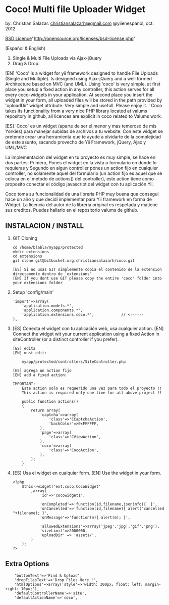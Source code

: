 Coco! Multi file Uploader Widget
================================

by: Christian Salazar. christiansalazarh@gmail.com	@yiienespanol, oct. 2012.

[BSD Licence](http://opensource.org/licenses/bsd-license.php)"http://opensource.org/licenses/bsd-license.php"

(Español & English)

1.	Single & Multi File Uploads via Ajax-jQuery
1.	Drag & Drop.


[EN]
'Coco' is a widget for yii framework designed to handle File Uploads (Single and Multiple). Is designed using Ajax-jQuery and a well formed Architecture based on MVC (and UML).  Using 'coco' is very simple, at first place you setup a fixed action in any controller, this action serves for all every coco-widgets in your application. At second place you insert the widget in your form, all uploaded files will be stored in the path provided by 'uploadDir' widget attribute. Very simple and usefull. Please enjoy it.
'
Coco takes its functionality from a very nice PHP library located at valums repository in github, all licences are explicit in coco related to Valums work.


[ES]
'Coco' es un widget (aparte de ser el menor y mas temeroso de mis Yorkies) para manejar subidas de archivos a tu website. Con este widget se pretende crear una herramienta que te ayude a olvidarte de la complejidad de este asunto, sacando provecho de Yii Framework, jQuery, Ajax y UML/MVC

La implementación del widget en tu proyecto es muy simple, se hace en dos partes: Primero, Pones el widget en la vista o formulario en donde lo requieras y Segundo en algun controller pones un action fijo en cualquier controller, no solamente aquel del formulario (un action fijo es aquel que se coloca en el metodo de actions() del controller), este action tiene como proposito conectar el código javascript del widget con tu aplicación Yii.

Coco toma su funcionalidad de una librería PHP muy buena que consegui hace un año y que decidí implementar para Yii framework en forma de Widget. La licencia del autor de la libreria original es respetada y matiene sus creditos. Puedes hallarlo en el repositorio valums de github.


INSTALACION / INSTALL
---------------------

1. 	GIT Cloning

		cd /home/blabla/myapp/protected
		mkdir extensions
		cd extensions
		git clone git@bitbucket.org:christiansalazarh/coco.git

		[ES] Si no usas GIT simplemente copia el contenido de la extension directamente dentro de 'extensions'
		[EN] If you dont use GIT please copy the entire 'coco' folder into your extensions folder

2.	Setup 'config/main'

		'import'=>array(
			'application.models.*',
			'application.components.*',
			'application.extensions.coco.*',			// <------
		),

3.	[ES] Conecta el widget con tu aplicación web, usa cualquier action.
	[EN] Connect the widget wit your current application using a fixed Action in siteController (or a distinct controller if you prefer).

		[ES] edita
		[EN] must edit:

			myapp/protected/controllers/SiteController.php

		[ES] agrega un action fijo
		[EN] add a fixed action:

		IMPORTANT:
			Este action solo es requerido una vez para todo el proyecto !!
			This action is required only one time for all above project !!

			public function actions()
			{
				return array(
					'captcha'=>array(
						'class'=>'CCaptchaAction',
						'backColor'=>0xFFFFFF,
					),
					'page'=>array(
						'class'=>'CViewAction',
					),
					'coco'=>array(
						'class'=>'CocoAction',
					),
				);
			}


4.	[ES] Usa el widget en cualquier form.
	[EN] Use the widget in your form.

		<?php
			$this->widget('ext.coco.CocoWidget'
				,array(
					'id'=>'cocowidget1',

					'onCompleted'=>'function(id,filename,jsoninfo){  }',
					'onCancelled'=>'function(id,filename){ alert("cancelled "+filename); }',
					'onMessage'=>'function(m){ alert(m); }',

					'allowedExtensions'=>array('jpeg','jpg','gif','png'),
					'sizeLimit'=>2000000,
					'uploadDir' => 'assets/',
				)
			);
		?>


Extra Options
-------------

		'buttonText'=>'Find & Upload',
		'dropFilesText'=>'Drop Files Here !',
		'htmlOptions'=>array('style'=>'width: 300px; float: left; margin-right: 10px;'),
		'defaultControllerName'=>'site',
		'defaultActionName'=>'coco',


